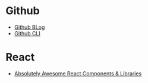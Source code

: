 # Github

* [Github BLog](https://github.blog/)
* [Github CLI](https://cli.github.com/)

# React

* [Absolutely Awesome React Components & Libraries](https://github.com/brillout/awesome-react-components)
